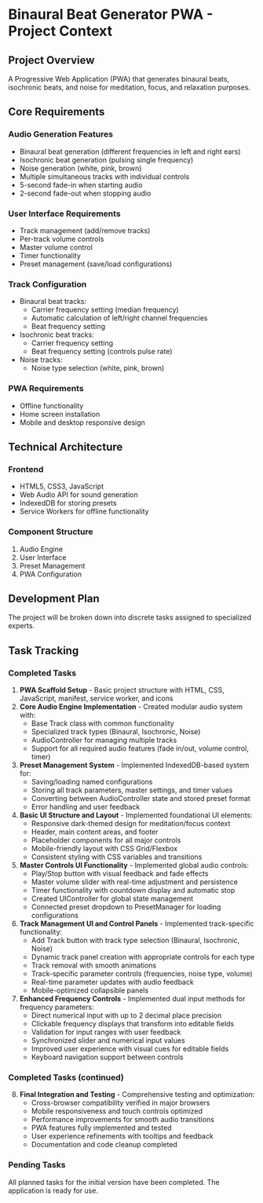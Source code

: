 # Binaural Beat Generator PWA - Project Context

## Project Overview
A Progressive Web Application (PWA) that generates binaural beats, isochronic beats, and noise for meditation, focus, and relaxation purposes.

## Core Requirements

### Audio Generation Features
- Binaural beat generation (different frequencies in left and right ears)
- Isochronic beat generation (pulsing single frequency)
- Noise generation (white, pink, brown)
- Multiple simultaneous tracks with individual controls
- 5-second fade-in when starting audio
- 2-second fade-out when stopping audio

### User Interface Requirements
- Track management (add/remove tracks)
- Per-track volume controls
- Master volume control
- Timer functionality
- Preset management (save/load configurations)

### Track Configuration
- Binaural beat tracks:
  - Carrier frequency setting (median frequency)
  - Automatic calculation of left/right channel frequencies
  - Beat frequency setting
- Isochronic beat tracks:
  - Carrier frequency setting
  - Beat frequency setting (controls pulse rate)
- Noise tracks:
  - Noise type selection (white, pink, brown)

### PWA Requirements
- Offline functionality
- Home screen installation
- Mobile and desktop responsive design

## Technical Architecture

### Frontend
- HTML5, CSS3, JavaScript
- Web Audio API for sound generation
- IndexedDB for storing presets
- Service Workers for offline functionality

### Component Structure
1. Audio Engine
2. User Interface
3. Preset Management
4. PWA Configuration

## Development Plan
The project will be broken down into discrete tasks assigned to specialized experts.

## Task Tracking

### Completed Tasks
1. **PWA Scaffold Setup** - Basic project structure with HTML, CSS, JavaScript, manifest, service worker, and icons
2. **Core Audio Engine Implementation** - Created modular audio system with:
   - Base Track class with common functionality
   - Specialized track types (Binaural, Isochronic, Noise)
   - AudioController for managing multiple tracks
   - Support for all required audio features (fade in/out, volume control, timer)
3. **Preset Management System** - Implemented IndexedDB-based system for:
   - Saving/loading named configurations
   - Storing all track parameters, master settings, and timer values
   - Converting between AudioController state and stored preset format
   - Error handling and user feedback
4. **Basic UI Structure and Layout** - Implemented foundational UI elements:
   - Responsive dark-themed design for meditation/focus context
   - Header, main content areas, and footer
   - Placeholder components for all major controls
   - Mobile-friendly layout with CSS Grid/Flexbox
   - Consistent styling with CSS variables and transitions
5. **Master Controls UI Functionality** - Implemented global audio controls:
   - Play/Stop button with visual feedback and fade effects
   - Master volume slider with real-time adjustment and persistence
   - Timer functionality with countdown display and automatic stop
   - Created UIController for global state management
   - Connected preset dropdown to PresetManager for loading configurations
6. **Track Management UI and Control Panels** - Implemented track-specific functionality:
   - Add Track button with track type selection (Binaural, Isochronic, Noise)
   - Dynamic track panel creation with appropriate controls for each type
   - Track removal with smooth animations
   - Track-specific parameter controls (frequencies, noise type, volume)
   - Real-time parameter updates with audio feedback
   - Mobile-optimized collapsible panels
7. **Enhanced Frequency Controls** - Implemented dual input methods for frequency parameters:
   - Direct numerical input with up to 2 decimal place precision
   - Clickable frequency displays that transform into editable fields
   - Validation for input ranges with user feedback
   - Synchronized slider and numerical input values
   - Improved user experience with visual cues for editable fields
   - Keyboard navigation support between controls

### Completed Tasks (continued)
8. **Final Integration and Testing** - Comprehensive testing and optimization:
   - Cross-browser compatibility verified in major browsers
   - Mobile responsiveness and touch controls optimized
   - Performance improvements for smooth audio transitions
   - PWA features fully implemented and tested
   - User experience refinements with tooltips and feedback
   - Documentation and code cleanup completed

### Pending Tasks
All planned tasks for the initial version have been completed. The application is ready for use.
